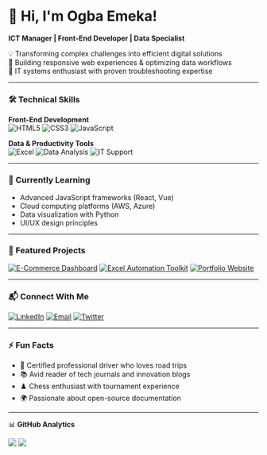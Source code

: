 # 👋 Hi, I'm Ogba Emeka! 
**ICT Manager | Front-End Developer | Data Specialist**

💡 Transforming complex challenges into efficient digital solutions  
🚀 Building responsive web experiences & optimizing data workflows  
🔧 IT systems enthusiast with proven troubleshooting expertise  

---

### 🛠️ Technical Skills
**Front-End Development**  
![HTML5](https://img.shields.io/badge/-HTML5-E34F26?logo=html5&logoColor=white)
![CSS3](https://img.shields.io/badge/-CSS3-1572B6?logo=css3&logoColor=white)
![JavaScript](https://img.shields.io/badge/-JavaScript-F7DF1E?logo=javascript&logoColor=black)

**Data & Productivity Tools**  
![Excel](https://img.shields.io/badge/-Microsoft_Excel-217346?logo=microsoftexcel&logoColor=white)
![Data Analysis](https://img.shields.io/badge/-Data_Analysis-008080?logo=powerbi&logoColor=white)
![IT Support](https://img.shields.io/badge/-IT_Support-0078D4?logo=windows&logoColor=white)

---

### 🌱 Currently Learning
- Advanced JavaScript frameworks (React, Vue)
- Cloud computing platforms (AWS, Azure)
- Data visualization with Python
- UI/UX design principles

---

### 💼 Featured Projects
[![E-Commerce Dashboard](https://img.shields.io/badge/🛒-E--Commerce_Dashboard-2ea44f)](https://github.com/wealthprince19/ecom-dashboard)
[![Excel Automation Toolkit](https://img.shields.io/badge/🤖-Excel_Automation-0078D4)](https://github.com/wealthprince19/excel-automation)
[![Portfolio Website](https://img.shields.io/badge/🎨-Personal_Portfolio-ff69b4)](https://github.com/wealthprince19/portfolio)

---

### 📬 Connect With Me
[![LinkedIn](https://img.shields.io/badge/LinkedIn-ogba--emeka-blue?logo=linkedin)](https://www.linkedin.com/in/ogba-emeka-a4abb7251/)
[![Email](https://img.shields.io/badge/Email-Ambassadorjohn12@gmail.com-red?logo=gmail)](mailto:Ambassadorjohn12@gmail.com)
[![Twitter](https://img.shields.io/badge/Twitter-@wealthprince19-1DA1F2?logo=twitter)](https://twitter.com/wealthprince19)

---

### ⚡ Fun Facts
- 🚗 Certified professional driver who loves road trips
- 📚 Avid reader of tech journals and innovation blogs
- ♟️ Chess enthusiast with tournament experience
- 🌍 Passionate about open-source documentation

---

📊 **GitHub Analytics**  

![](https://github-readme-stats.vercel.app/api?username=wealthprince19&show_icons=true&theme=radical)
![](https://github-readme-stats.vercel.app/api/top-langs/?username=wealthprince19&layout=compact&theme=radical)

<!---
wealthprince19/wealthprince19 is a ✨ special ✨ repository because its `README.md` (this file) appears on your GitHub profile.
---> 

